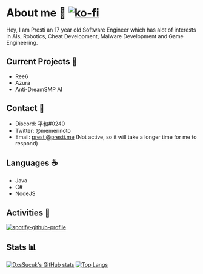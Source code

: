 # About me 👋 [![ko-fi](https://ko-fi.com/img/githubbutton_sm.svg)](https://ko-fi.com/T6T4AC652)
Hey, I am Presti an 17 year old Software Engineer which has alot of interests in AIs, Robotics, Cheat Development, Malware Development and Game Engineering.

## Current Projects 🔭
- Ree6
- Azura
- Anti-DreamSMP AI

## Contact 💼
- Discord: 平和#0240
- Twitter: @memerinoto
- Email: presti@presti.me (Not active, so it will take a longer time for me to respond)

## Languages ☕
- Java
- C#
- NodeJS

## Activities 📝
[![spotify-github-profile](https://spotify-github-profile.vercel.app/api/view?uid=0yll7pztimqz7wkaraekuw1un&cover_image=true&theme=default)](https://spotify-github-profile.vercel.app/api/view?uid=0yll7pztimqz7wkaraekuw1un&redirect=true)

## Stats 📊
[![DxsSucuk's GitHub stats](https://github-readme-stats.vercel.app/api?username=DxsSucuk&show_icons=true&theme=radical)](https://github.com/DxsSucuk/)
[![Top Langs](https://github-readme-stats.vercel.app/api/top-langs/?username=DxsSucuk&layout=compact&theme=radical)](https://github.com/DxsSucuk/)

